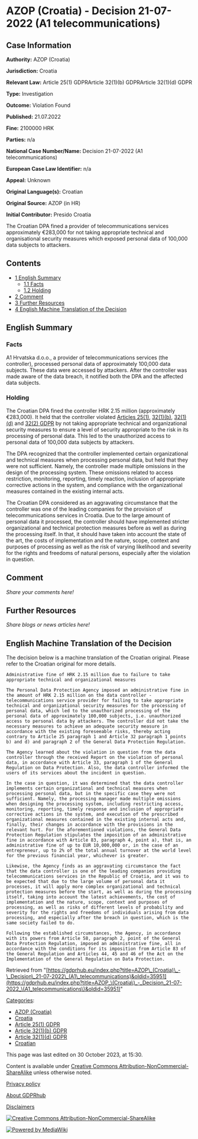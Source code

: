 # AZOP (Croatia) - Decision 21-07-2022 (A1 telecommunications)

## Case Information

**Authority:** AZOP (Croatia)

**Jurisdiction:** Croatia

**Relevant Law:** Article 25(1) GDPRArticle 32(1)(b) GDPRArticle 32(1)(d) GDPR

**Type:** Investigation

**Outcome:** Violation Found

**Published:** 21.07.2022

**Fine:** 2100000 HRK

**Parties:** n/a

**National Case Number/Name:** Decision 21-07-2022 (A1 telecommunications)

**European Case Law Identifier:** n/a

**Appeal:** Unknown

**Original Language(s):** Croatian

**Original Source:** AZOP (in HR)

**Initial Contributor:** Presido Croatia

The Croatian DPA fined a provider of telecommunications services approximately €283,000 for not taking appropriate technical and organisational security measures which exposed personal data of 100,000 data subjects to attackers.

## Contents

*   [1 English Summary](#English_Summary)
    *   [1.1 Facts](#Facts)
    *   [1.2 Holding](#Holding)
*   [2 Comment](#Comment)
*   [3 Further Resources](#Further_Resources)
*   [4 English Machine Translation of the Decision](#English_Machine_Translation_of_the_Decision)

## English Summary

### Facts

A1 Hrvatska d.o.o., a provider of telecommunications services (the controller), processed personal data of approximately 100,000 data subjects. These data were accessed by attackers. After the controller was made aware of the data breach, it notified both the DPA and the affected data subjects.

### Holding

The Croatian DPA fined the controller HRK 2.15 million (approximately €283,000). It held that the controller violated [Articles 25(1)](/index.php?title=Article_25_GDPR "Article 25 GDPR"), [32(1)(b)](/index.php?title=Article_32_GDPR "Article 32 GDPR"), [32(1)(d)](/index.php?title=Article_32_GDPR "Article 32 GDPR") and [32(2) GDPR](/index.php?title=Article_32_GDPR "Article 32 GDPR") by not taking appropriate technical and organizational security measures to ensure a level of security appropriate to the risk in its processing of personal data. This led to the unauthorized access to personal data of 100,000 data subjects by attackers.

The DPA recognized that the controller implemented certain organizational and technical measures when processing personal data, but held that they were not sufficient. Namely, the controller made multiple omissions in the design of the processing system. These omissions related to access restriction, monitoring, reporting, timely reaction, inclusion of appropriate corrective actions in the system, and compliance with the organizational measures contained in the existing internal acts.

The Croatian DPA considered as an aggravating circumstance that the controller was one of the leading companies for the provision of telecommunications services in Croatia. Due to the large amount of personal data it processed, the controller should have implemented stricter organizational and technical protection measures before as well as during the processing itself. In that, it should have taken into account the state of the art, the costs of implementation and the nature, scope, context and purposes of processing as well as the risk of varying likelihood and severity for the rights and freedoms of natural persons, especially after the violation in question.

## Comment

_Share your comments here!_

## Further Resources

_Share blogs or news articles here!_

## English Machine Translation of the Decision

The decision below is a machine translation of the Croatian original. Please refer to the Croatian original for more details.

```
Administrative fine of HRK 2.15 million due to failure to take appropriate technical and organizational measures

The Personal Data Protection Agency imposed an administrative fine in the amount of HRK 2.15 million on the data controller - telecommunications service provider for failing to take appropriate technical and organizational security measures for the processing of personal data, which led to the unauthorized processing of the personal data of approximately 100,000 subjects, i.e. unauthorized access to personal data by attackers. The controller did not take the necessary measures to achieve an adequate security measure in accordance with the existing foreseeable risks, thereby acting contrary to Article 25 paragraph 1 and Article 32 paragraph 1 points b) and d) and paragraph 2 of the General Data Protection Regulation.

The Agency learned about the violation in question from the data controller through the received Report on the violation of personal data, in accordance with Article 33, paragraph 1 of the General Regulation on Data Protection. Also, the data controller informed the users of its services about the incident in question.

In the case in question, it was determined that the data controller implements certain organizational and technical measures when processing personal data, but in the specific case they were not sufficient. Namely, the processing manager made multiple omissions when designing the processing system, including restricting access, monitoring, reporting, timely response and inclusion of appropriate corrective actions in the system, and execution of the prescribed organizational measures contained in the existing internal acts and, finally, their changes in accordance with the provisions in the relevant hurt. For the aforementioned violations, the General Data Protection Regulation stipulates the imposition of an administrative fine in accordance with Article 83, paragraph 4, point a), that is, an administrative fine of up to EUR 10,000,000 or, in the case of an entrepreneur, up to 2% of the total annual turnover at the world level for the previous financial year, whichever is greater.

Likewise, the Agency finds as an aggravating circumstance the fact that the data controller is one of the leading companies providing telecommunications services in the Republic of Croatia, and it was to be expected that due to the large volume of personal data it processes, it will apply more complex organizational and technical protection measures before the start, as well as during the processing itself, taking into account the latest achievements, the cost of implementation and the nature, scope, context and purposes of processing, as well as risks of different levels of probability and severity for the rights and freedoms of individuals arising from data processing, and especially after the breach in question, which is the same society failed to do.

Following the established circumstances, the Agency, in accordance with its powers from Article 58, paragraph 2, point of the General Data Protection Regulation, imposed an administrative fine, all in accordance with the conditions for its imposition from Article 83 of the General Regulation and Articles 44, 45 and 46 of the Act on the Implementation of the General Regulation on Data Protection.

```

Retrieved from "[https://gdprhub.eu/index.php?title=AZOP\_(Croatia)\_-\_Decision\_21-07-2022\_(A1\_telecommunications)&oldid=35951](https://gdprhub.eu/index.php?title=AZOP_\(Croatia\)_-_Decision_21-07-2022_\(A1_telecommunications\)&oldid=35951)"

[Categories](/index.php?title=Special:Categories "Special:Categories"):

*   [AZOP (Croatia)](/index.php?title=Category:AZOP_\(Croatia\) "Category:AZOP (Croatia)")
*   [Croatia](/index.php?title=Category:Croatia "Category:Croatia")
*   [Article 25(1) GDPR](/index.php?title=Category:Article_25\(1\)_GDPR "Category:Article 25(1) GDPR")
*   [Article 32(1)(b) GDPR](/index.php?title=Category:Article_32\(1\)\(b\)_GDPR "Category:Article 32(1)(b) GDPR")
*   [Article 32(1)(d) GDPR](/index.php?title=Category:Article_32\(1\)\(d\)_GDPR "Category:Article 32(1)(d) GDPR")
*   [Croatian](/index.php?title=Category:Croatian "Category:Croatian")

This page was last edited on 30 October 2023, at 15:30.

Content is available under [Creative Commons Attribution-NonCommercial-ShareAlike](https://creativecommons.org/licenses/by-nc-sa/4.0/) unless otherwise noted.

[Privacy policy](/index.php?title=GDPRhub:Privacy_policy)

[About GDPRhub](/index.php?title=GDPRhub:About)

[Disclaimers](/index.php?title=GDPRhub:General_disclaimer)

[![Creative Commons Attribution-NonCommercial-ShareAlike](/resources/assets/licenses/cc-by-nc-sa.png)](https://creativecommons.org/licenses/by-nc-sa/4.0/)

[![Powered by MediaWiki](/resources/assets/poweredby_mediawiki_88x31.png)](https://www.mediawiki.org/)